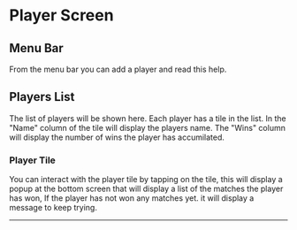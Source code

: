 # Player Screen

## Menu Bar

From the menu bar you can add a player and read this help.

## Players List

The list of players will be shown here. Each player has a tile in the list. In the "Name" column of the tile will display the players name. The "Wins" column will display the number of wins the player has accumilated.

### Player Tile

You can interact with the player tile by tapping on the tile, this will display a popup at the bottom screen that will display a list of the matches the player has won, If the player has not won any matches yet. it will display a message to keep trying.

---
